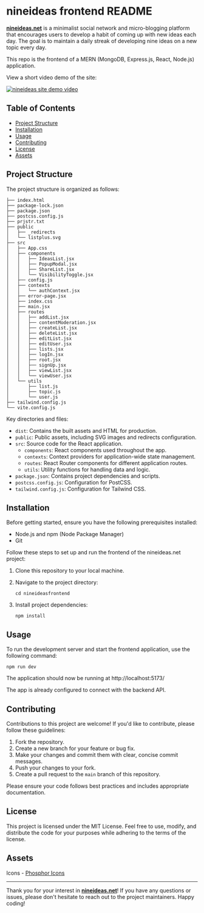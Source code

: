 # nineideas frontend README

[**nineideas.net**](https://nineideas.net/) is a minimalist social network and micro-blogging platform that encourages users to develop a habit of coming up with new ideas each day. The goal is to maintain a daily streak of developing nine ideas on a new topic every day. 

This repo is the frontend of a MERN (MongoDB, Express.js, React, Node.js) application.

View a short video demo of the site:

[![nineideas site demo video](http://img.youtube.com/vi/oy5Wy8Ah7ok/0.jpg)](http://www.youtube.com/watch?v=oy5Wy8Ah7ok "nineideas demo")


## Table of Contents

- [Project Structure](#project-structure)
- [Installation](#installation)
- [Usage](#usage)
- [Contributing](#contributing)
- [License](#license)
- [Assets](#assets)

## Project Structure

The project structure is organized as follows:

```
├── index.html
├── package-lock.json
├── package.json
├── postcss.config.js
├── prjstr.txt
├── public
│   ├── _redirects
│   └── listplus.svg
├── src
│   ├── App.css
│   ├── components
│   │   ├── IdeasList.jsx
│   │   ├── PopupModal.jsx
│   │   ├── ShareList.jsx
│   │   └── VisibilityToggle.jsx
│   ├── config.js
│   ├── contexts
│   │   └── authContext.jsx
│   ├── error-page.jsx
│   ├── index.css
│   ├── main.jsx
│   ├── routes
│   │   ├── addList.jsx
│   │   ├── contentModeration.jsx
│   │   ├── createList.jsx
│   │   ├── deleteList.jsx
│   │   ├── editList.jsx
│   │   ├── editUser.jsx
│   │   ├── lists.jsx
│   │   ├── logIn.jsx
│   │   ├── root.jsx
│   │   ├── signUp.jsx
│   │   ├── viewList.jsx
│   │   └── viewUser.jsx
│   └── utils
│       ├── list.js
│       ├── topic.js
│       └── user.js
├── tailwind.config.js
└── vite.config.js
```

Key directories and files:

- `dist`: Contains the built assets and HTML for production.
- `public`: Public assets, including SVG images and redirects configuration.
- `src`: Source code for the React application.
  - `components`: React components used throughout the app.
  - `contexts`: Context providers for application-wide state management.
  - `routes`: React Router components for different application routes.
  - `utils`: Utility functions for handling data and logic.
- `package.json`: Contains project dependencies and scripts.
- `postcss.config.js`: Configuration for PostCSS.
- `tailwind.config.js`: Configuration for Tailwind CSS.

## Installation

Before getting started, ensure you have the following prerequisites installed:

- Node.js and npm (Node Package Manager)
- Git

Follow these steps to set up and run the frontend of the nineideas.net project:

1. Clone this repository to your local machine.

2. Navigate to the project directory:

   ```shell
   cd nineideasfrontend
   ```

3. Install project dependencies:

   ```shell
   npm install
   ```

## Usage

To run the development server and start the frontend application, use the following command:

```shell
npm run dev
```

The application should now be running at http://localhost:5173/

The app is already configured to connect with the backend API.

## Contributing

Contributions to this project are welcome! If you'd like to contribute, please follow these guidelines:

1. Fork the repository.
2. Create a new branch for your feature or bug fix.
3. Make your changes and commit them with clear, concise commit messages.
4. Push your changes to your fork.
5. Create a pull request to the `main` branch of this repository.

Please ensure your code follows best practices and includes appropriate documentation.

## License

This project is licensed under the MIT License. Feel free to use, modify, and distribute the code for your purposes while adhering to the terms of the license.

## Assets

Icons - [Phosphor Icons](https://github.com/phosphor-icons)

---

Thank you for your interest in [**nineideas.net**](https://nineideas.net/)! If you have any questions or issues, please don't hesitate to reach out to the project maintainers. Happy coding!
